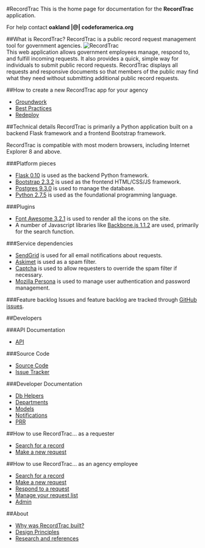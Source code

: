 #RecordTrac
This is the home page for documentation for the **RecordTrac** application.

For help contact **oakland |@| codeforamerica.org**

##What is RecordTrac?
RecordTrac is a public record request management tool for government agencies.
![RecordTrac](https://github.com/codeforamerica/recordtrac/raw/readme/readme/generic_request.png "RecordTrac")  
This web application allows government employees manage, respond to, and fulfill incoming requests.  It also provides a quick, simple way for individuals to submit public record requests. RecordTrac displays all requests and responsive documents so that members of the public may find what they need without submitting additional public record requests.

##How to create a new RecordTrac app for your agency
* [Groundwork](/redeploy.md)
* [Best Practices](http://codeforamerica.github.io/public-records/docs/1.0.0/best-practices.html)
* [Redeploy](http://codeforamerica.github.io/public-records/docs/1.0.0/redeploy.html)

##Technical details
RecordTrac is primarily a Python application built on a backend Flask framework and a frontend Bootstrap framework.

RecordTrac is compatible with most modern browsers, including Internet Explorer 8 and above.

###Platform pieces
* [Flask 0.10](http://flask.pocoo.org/) is used as the backend Python framework.
* [Bootstrap 2.3.2](http://getbootstrap.com/2.3.2) is used as the frontend HTML/CSS/JS framework.
* [Postgres 9.3.0](http://www.postgresapp.com/) is used to manage the database.
* [Python 2.7.5](http://www.python.org/getit) is used as the foundational programming language.

###Plugins
* [Font Awesome 3.2.1](http://fortawesome.github.io/Font-Awesome) is used to render all the icons on the site.
* A number of Javascript libraries like [Backbone.js 1.1.2](http://backbonejs.org/#) are used, primarily for the search function.

###Service dependencies
* [SendGrid](http://sendgrid.com/) is used for all email notifications about requests.
* [Askimet](http://akismet.com/) is used as a spam filter.
* [Captcha](http://www.captcha.net/) is used to allow requesters to override the spam filter if necessary.
* [Mozilla Persona](https://login.persona.org/) is used to manage user authentication and password management.

###Feature backlog
Issues and feature backlog are tracked through [GitHub issues](https://github.com/codeforamerica/recordtrac/issues).

##Developers

###API Documentation
* [API](http://codeforamerica.github.io/public-records/docs/1.0.0/api.html)

###Source Code
* [Source Code](https://github.com/codeforamerica/recordtrac)
* [Issue Tracker](https://github.com/codeforamerica/recordtrac/issues)

###Developer Documentation
* [Db Helpers](http://codeforamerica.github.io/public-records/docs/1.0.0/db-helpers.html)
* [Departments](http://codeforamerica.github.io/public-records/docs/1.0.0/departments.html)
* [Models](http://codeforamerica.github.io/public-records/docs/1.0.0/models.html)
* [Notifications](http://codeforamerica.github.io/public-records/docs/1.0.0/notifications.html)
* [PRR](http://codeforamerica.github.io/public-records/docs/1.0.0/prr.html)

##How to use RecordTrac... as a requester
* [Search for a record](#)
* [Make a new request](#)

##How to use RecordTrac... as an agency employee
* [Search for a record](#)
* [Make a new request](#)
* [Respond to a request](#)
* [Manage your request list](#)
* [Admin](docs/admin.adoc)

##About
* [Why was RecordTrac built?](http://codeforamerica.github.io/public-records/docs/1.0.0/about.html#_why_was_recordtrac_built)
* [Design Principles](http://codeforamerica.github.io/public-records/docs/1.0.0/about.html#_design_principles)
* [Research and references](http://codeforamerica.github.io/public-records/docs/1.0.0/about.html#_research_and_references)